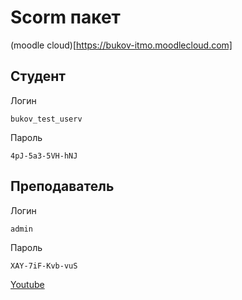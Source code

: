# Scorm пакет
(moodle cloud)[https://bukov-itmo.moodlecloud.com]

## Студент
Логин
```
bukov_test_userv
```
Пароль
```
4pJ-5a3-5VH-hNJ
```


## Преподаватель

Логин
```
admin
```


Пароль
```
XAY-7iF-Kvb-vuS
```


[Youtube](https://www.youtube.com/watch?v=iKNE25MzIVU)
